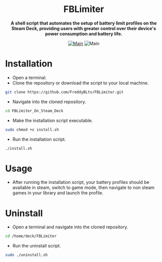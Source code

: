 
<h1 align="center">FBLimiter</h1>
<div align="center">

**A shell script that automates the setup of battery limit profiles on the Steam Deck, providing users with greater control over their device's power consumption and battery life.**

[![Main](https://img.shields.io/badge/Maintainer-FreddyBLtv-green?style=flat-square)](https://github.com/FreddyBLtv)
![Main](https://img.shields.io/badge/OS-SteamOS-blue?style=flat-square)

</div>

<h1 align="left">
	Installation
</h1>

* Open a terminal.
* Clone the repository or download the script to your local machine.

```sh
git clone https://github.com/FreddyBLtv/FBLimiter.git
```
* Navigate into the cloned repository.

```sh
cd FBLimiter_On_Steam_Deck
```
* Make the installation script executable.

```sh
sudo chmod +x install.sh
```
* Run the installation script.

```sh
./install.sh
```

<h1 align="left">
	Usage
</h1>

* After running the installation script, your battery profiles should be available in steam, switch to game mode, then navigate to non steam games in your library and launch the profile.

<h1 align="left">
	Uninstall
</h1>

* Open a terminal and navigate into the cloned repository.

```sh
cd /home/deck/FBLimiter
```
* Run the uninstall script.

```sh
sudo ./uninstall.sh
```
